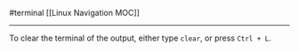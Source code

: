 #terminal 
[[Linux Navigation MOC]]
- - -

To clear the terminal of the output, either type `clear`, or press `Ctrl + L`.